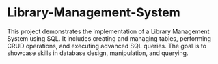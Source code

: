 # Library-Management-System
This project demonstrates the implementation of a Library Management System using SQL. It includes creating and managing tables, performing CRUD operations, and executing advanced SQL queries. The goal is to showcase skills in database design, manipulation, and querying.
